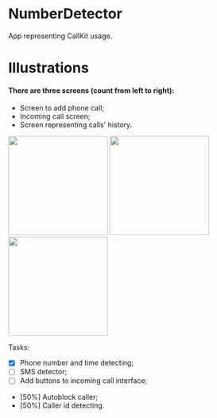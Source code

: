 # NumberDetector
App representing CallKit usage.

# Illustrations
#### There are three screens (count from left to right):
- Screen to add phone call;
- Incoming call screen;
- Screen representing calls' history.
<p float="center">
 <img src="https://user-images.githubusercontent.com/31551241/189049083-88623dc3-d57e-4bea-8e4b-4eabcc8e1cc5.PNG" width="200" />
 <img src="https://user-images.githubusercontent.com/31551241/189049089-94336280-488d-422e-8fb9-6a468eb7fa90.PNG" width="200" /> 
 <img src="https://user-images.githubusercontent.com/31551241/189049105-d916becd-04b1-42e0-a8c3-c9dee5e1db5a.PNG" width="200" />
</p>

Tasks:
- [x] Phone number and time detecting;
- [ ] SMS detector;
- [ ] Add buttons to incoming call interface;
- [50%] Autoblock caller;
- [50%] Caller id detecting.
